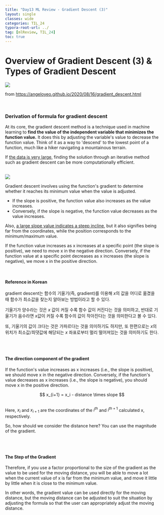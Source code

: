 ```yaml
---
title: "Day13 ML Review - Gradient Descent (3)"
layout: single
classes: wide
categories: TIL_24
typora-root-url: ../
tag: [mlReview, TIL_24]
toc: true
---
```


# Overview of Gradient Descent (3) & Types of Gradient Descent

<img src="/blog/images/2024-05-31-TIL24_Day12/D5C9EEA5-F38D-4FE1-85B0-F5B45667D129.jpeg">

from https://angeloyeo.github.io/2020/08/16/gradient_descent.html

<br>

### Derivation of formula for gradient descent

At its core, the gradient descent method is a technique used in machine learning to **find the value of the independent variable that minimizes the function value.** It does this by adjusting the variable's value to decrease the function value. Think of it as a way to 'descend' to the lowest point of a function, much like a hiker navigating a mountainous terrain.

If <u>the data is very large,</u> finding the solution through an iterative method such as gradient descent can be more computationally efficient.

<br>

<img src="/blog/images/2024-05-31-TIL24_Day12/Screenshot 2024-05-31 at 2.09.13 PM.png">

Gradient descent involves using the function's gradient to determine whether it reaches its minimum value when the value is adjusted.

- If the slope is positive, the function value also increases as the value increases.
- Conversely, if the slope is negative, the function value decreases as the value increases.

Also, <u>a large slope value indicates a steep incline</u>, but it also signifies being far from the coordinates, while the position corresponds to the minimum/maximum value. 

If the function value increases as x increases at a specific point (the slope is positive), we need to move x in the negative direction. Conversely, if the function value at a specific point decreases as x increases (the slope is negative), we move x in the positive direction.

<Br>

#### **Reference in Korean**

gradient descent는 함수의 기울기(즉, gradient)를 이용해 $x$의 값을 어디로 옮겼을 때 함수가 최소값을 찾는지 알아보는 방법이라고 할 수 있다. <br>

기울기가 양수라는 것은 $x$ 값이 커질 수록 함수 값이 커진다는 것을 의미하고, 반대로 기울기가 음수라면 $x$값이 커질 수록 함수의 값이 작아진다는 것을 의미한다고 볼 수 있다.

또, 기울기의 값이 크다는 것은 가파르다는 것을 의미하기도 하지만, 또 한편으로는 $x$의 위치가 최소값/최댓값에 해당되는 $x$ 좌표로부터 멀리 떨어져있는 것을 의미하기도 한다.

<Br><br>

#### The direction component of the gradient

If the function's value increases as x increases (i.e., the slope is positive), we should move x in the negative direction. Conversely, if the function's value decreases as x increases (i.e., the slope is negative), you should move x in the positive direction.
<center>
  $$
  x_{i+1} = x_i - distance \times slope
  $$
</center>

<br>

Here, $x_i$ and $x_{i+1}$ are the coordinates of the $i^{th}$ and $i^{th+1}$ calculated x, respectively.

So, how should we consider the distance here? You can use the magnitude of the gradient.

<Br><br>

#### The Step of the Gradient

Therefore, if you use a factor proportional to the size of the gradient as the value to be used for the moving distance, you will be able to move a lot when the current value of x is far from the minimum value, and move it little by little when it is close to the minimum value.

In other words, the gradient value can be used directly for the moving distance, but the moving distance can be adjusted to suit the situation by adjusting the formula so that the user can appropriately adjust the moving distance.

